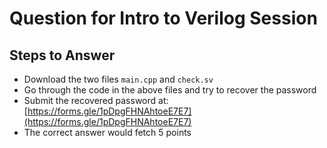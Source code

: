 # Question for Intro to Verilog Session

## Steps to Answer
* Download the two files `main.cpp` and `check.sv`
* Go through the code in the above files and try to recover the password
* Submit the recovered password at: [https://forms.gle/1pDpgFHNAhtoeE7E7](https://forms.gle/1pDpgFHNAhtoeE7E7)
* The correct answer would fetch 5 points
